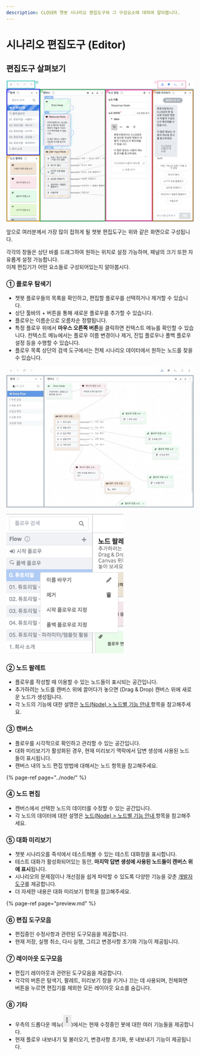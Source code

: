 ```yaml
---
description: CLOSER 챗봇 시나리오 편집도구와 그 구성요소에 대하여 알아봅니다.
---
```


# 시나리오 편집도구 \(Editor\)

## 편집도구 살펴보기

![](../../../.gitbook/assets/builder-overview.png)

앞으로 여러분께서 가장 많이 접하게 될 챗봇 편집도구는 위와 같은 화면으로 구성됩니다.

각각의 창들은 상단 바를 드래그하여 원하는 위치로 설정 가능하며, 패널의 크기 또한 자유롭게 설정 가능합니다.   
이제 편집기가 어떤 요소들로 구성되어있는지 알아봅시다.

### ① 플로우 탐색기 <a id="explorer"></a>

* 챗봇 플로우들의 목록을 확인하고, 편집할 플로우를 선택하거나 제거할 수 있습니다.
* 상단 툴바의 + 버튼을 통해 새로운 플로우를 추가할 수 있습니다.
* 플로우는 이름순으로 오름차순 정렬됩니다.
* 특정 플로우 위에서 **마우스 오른쪽 버튼**을 클릭하면 컨텍스트 메뉴를 확인할 수 있습니다.  컨텍스트 메뉴에서는 플로우 이름 변경이나 제거, 진입 플로우나 폴백 플로우 설정 등을 수행할 수 있습니다. 
* 플로우 목록 상단의 검색 도구에서는 전체 시나리오 데이터에서 원하는 노드를 찾을 수 있습니다.

![&#xD50C;&#xB85C;&#xC6B0; &#xD0D0;&#xC0C9; &amp;gt; &#xAC80;&#xC0C9; &#xAE30;&#xB2A5;](../../../.gitbook/assets/flow-editor-search-example.gif)

![&#xD50C;&#xB85C;&#xC6B0; &#xD0D0;&#xC0C9; &amp;gt; &#xC6B0;&#xD074;&#xB9AD; &#xCEE8;&#xD14D;&#xC2A4;&#xD2B8; &#xBA54;&#xB274;](../../../.gitbook/assets/flow-list-context-menu.png)

### **②** 노드 팔레트 <a id="palette"></a>

* 플로우를 작성할 때 이용할 수 있는 노드들이 표시되는 공간입니다.
* 추가하려는 노드를 캔버스 위에 끌어다가 놓으면 \(Drag & Drop\) 캔버스 위에 새로운 노드가 생성됩니다. 
* 각 노드의 기능에 대한 설명은 [노드\(Node\) &gt; 노드별 기능 안내 ](../node/#types) 항목을 참고해주세요.



### ③ 캔버스 <a id="canvas"></a>

* 플로우를 시각적으로 확인하고 관리할 수 있는 공간입니다.
* 대화 미리보기가 활성화된 경우, 현재 미리보기 맥락에서 답변 생성에 사용된 노드들이 표시됩니다. 
* 캔버스 내의 노드 편집 방법에 대해서는 노드 항목을 참고해주세요.

{% page-ref page="../node/" %}



### ④ 노드 편집 <a id="node-form"></a>

* 캔버스에서 선택한 노드의 데이터를 수정할 수 있는 공간입니다.
* 각 노드의 데이터에 대한 설명은 [노드\(Node\) &gt; 노드별 기능 안내 ](../node/#types) 항목을 참고해주세요.



### ⑤ 대화 미리보기  <a id="preview"></a>

* 챗봇 시나리오를 즉석에서 테스트해볼 수 있는 테스트 대화창을 표시합니다.
* 테스트 대화가 활성화되어있는 동안, **마지막 답변 생성에 사용된 노드들이 캔버스 위에 표시**됩니다.
* 시나리오의 문제점이나 개선점을 쉽게 파악할 수 있도록 다양한 기능을 갖춘 [개발자 도구](../advanced/inspector.md)를 제공합니다.
* 더 자세한 내용은 대화 미리보기 항목을 참고해주세요.

{% page-ref page="preview.md" %}



### ⑥ 편집 도구모음 <a id="editor-tools"></a>

* 편집중인 수정사항과 관련된 도구모음을 제공합니다.
* 현재 저장, 실행 취소, 다시 실행, 그리고 변경사항 초기화 기능이 제공됩니다.



### ⑦ 레이아웃 도구모음 <a id="layout-tools"></a>

* 편집기 레이아웃과 관련된 도구모음을 제공합니다.
* 각각의 버튼은 탐색기, 팔레트, 미리보기 창을 키거나 끄는 데 사용되며, 전체화면 버튼을 누르면 편집기를 제외한 모든  레이아웃 요소를 숨깁니다. 

### ⑧ 기타 <a id="etc"></a>

* 우측의 드롭다운 메뉴\(![](../../../.gitbook/assets/dropdown_icon.png)\)에서는 현재 수정중인 봇에 대한 여러 기능들을 제공합니다.
* 현재 플로우 내보내기 및 불러오기, 변경사항 초기화, 봇 내보내기 기능이 제공됩니다.



